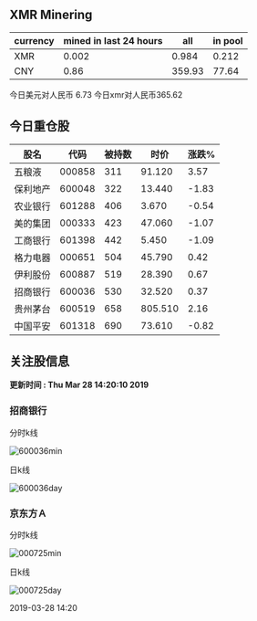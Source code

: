 ## XMR Minering

|currency|mined in last 24 hours|all|in pool|
|---|---|---|---|
|XMR|0.002|0.984|0.212|
|CNY|0.86|359.93|77.64|

今日美元对人民币 6.73	今日xmr对人民币365.62


## 今日重仓股 

|股名|代码|被持数|时价|涨跌%|
|---|---|---|---|---|
|五粮液|000858|311|91.120|3.57|
|保利地产|600048|322|13.440|-1.83|
|农业银行|601288|406|3.670|-0.54|
|美的集团|000333|423|47.060|-1.07|
|工商银行|601398|442|5.450|-1.09|
|格力电器|000651|504|45.790|0.42|
|伊利股份|600887|519|28.390|0.67|
|招商银行|600036|530|32.520|0.37|
|贵州茅台|600519|658|805.510|2.16|
|中国平安|601318|690|73.610|-0.82|

## 关注股信息
**更新时间 : Thu Mar 28 14:20:10 2019**
### 招商银行 
分时k线

![600036min](http://image.sinajs.cn/newchart/min/n/sh600036.gif)

日k线

![600036day](http://image.sinajs.cn/newchart/daily/n/sh600036.gif)

### 京东方Ａ 
分时k线

![000725min](http://image.sinajs.cn/newchart/min/n/sz000725.gif)

日k线

![000725day](http://image.sinajs.cn/newchart/daily/n/sz000725.gif)

2019-03-28 14:20